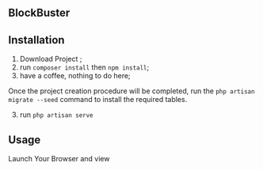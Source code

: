 ## BlockBuster


## Installation

1. Download Project ;
1. run `composer install` then `npm install`;
2. have a coffee, nothing to do here;

Once the project creation procedure will be completed, run the `php artisan migrate --seed` command to install the required tables.

3. run `php artisan serve`

## Usage

Launch Your Browser and view 